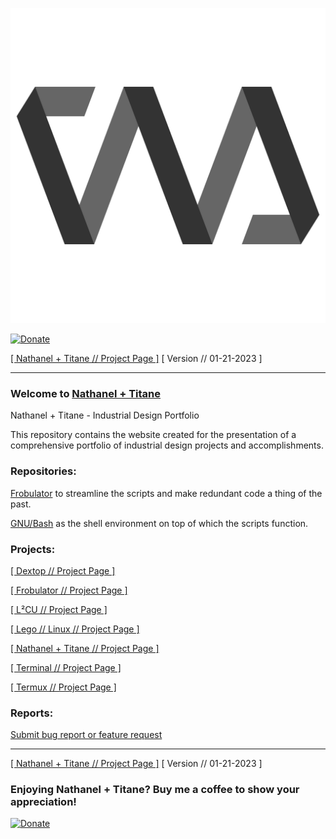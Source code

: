 ![Nathanel + Titane](https://raw.githubusercontent.com/nathaneltitane/nathaneltitane/main/nathaneltitane.svg)

[![Donate](https://img.shields.io/badge/Donate-PayPal-000000.svg?style=for-the-badge)](https://www.paypal.com/donate/?hosted_button_id=2WZT7PCW3XDX6)

[[ Nathanel + Titane // Project Page ]](https://github.com/nathaneltitane/nathaneltitane) [ Version // 01-21-2023 ]

---

### Welcome to [Nathanel + Titane](https://nathaneltitane.com)

Nathanel + Titane - Industrial Design Portfolio

This repository contains the website created for the presentation of a comprehensive portfolio of industrial design projects and accomplishments.

### Repositories:

[Frobulator](https://github.com/nathaneltitane/frobulator) to streamline the scripts and make redundant code a thing of the past.

[GNU/Bash](https://github.com/gitGNU/gnu_bash) as the shell environment on top of which the scripts function.

### Projects:

[[ Dextop // Project Page ]](https://github.com/nathaneltitane/dextop)

[[ Frobulator // Project Page ]](https://github.com/nathaneltitane/frobulator)

[[ L²CU // Project Page ]](https://github.com/nathaneltitane/l2cu)

[[ Lego // Linux // Project Page ]](https://github.com/nathaneltitane/legolinux)

[[ Nathanel + Titane // Project Page ]](https://github.com/nathaneltitane/nathaneltitane)

[[ Terminal // Project Page ]](https://github.com/nathaneltitane/terminal)

[[ Termux // Project Page ]](https://github.com/nathaneltitane/termux)

### Reports:

[Submit bug report or feature request](https://github.com/nathaneltitane/nathaneltitane/issues)

---

[[ Nathanel + Titane // Project Page ]](https://github.com/nathaneltitane/nathaneltitane) [ Version // 01-21-2023 ]

### Enjoying Nathanel + Titane? Buy me a coffee to show your appreciation!

[![Donate](https://img.shields.io/badge/Donate-PayPal-000000.svg?style=for-the-badge)](https://www.paypal.com/donate/?hosted_button_id=2WZT7PCW3XDX6)
